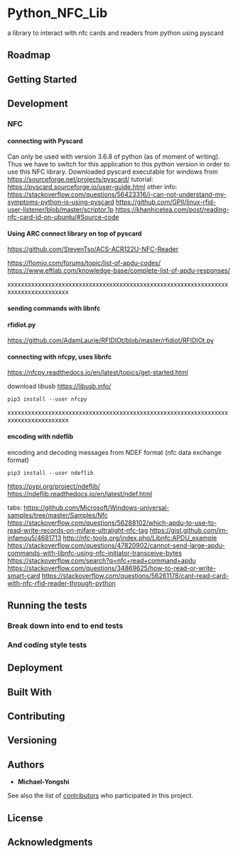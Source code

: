 # Python_NFC_Lib
a library to interact with nfc cards and readers from python using pyscard

## Roadmap

## Getting Started

## Development

### NFC
#### connecting with Pyscard
Can only be used with version 3.6.8 of python (as of moment of writing). Thus we have to switch for this application to this python version in order to use this NFC library.
Downloaded pyscard executable for windows from https://sourceforge.net/projects/pyscard/
tutorial: https://pyscard.sourceforge.io/user-guide.html
other info:
https://stackoverflow.com/questions/56423316/i-can-not-understand-my-symptoms-python-is-using-pyscard
https://github.com/GPII/linux-rfid-user-listener/blob/master/scriptor.1p
https://khanhicetea.com/post/reading-nfc-card-id-on-ubuntu/#Source-code

#### Using ARC connect library on top of pyscard
https://github.com/StevenTso/ACS-ACR122U-NFC-Reader

https://flomio.com/forums/topic/list-of-apdu-codes/
https://www.eftlab.com/knowledge-base/complete-list-of-apdu-responses/

xxxxxxxxxxxxxxxxxxxxxxxxxxxxxxxxxxxxxxxxxxxxxxxxxxxxxxxxxxxxxxxxxxxxxxxxxxxxxxxxxxx
#### sending commands with libnfc

#### rfidiot.py
https://github.com/AdamLaurie/RFIDIOt/blob/master/rfidiot/RFIDIOt.py

#### connecting with nfcpy, uses libnfc
https://nfcpy.readthedocs.io/en/latest/topics/get-started.html

download libusb
https://libusb.info/

```
pip3 install --user nfcpy
```
xxxxxxxxxxxxxxxxxxxxxxxxxxxxxxxxxxxxxxxxxxxxxxxxxxxxxxxxxxxxxxxxxxxxxxxxxxxxxxxxxxx
#### encoding with ndeflib
encoding and decoding messages from NDEF format (nfc data exchange format)
```
pip3 install --user ndeflib
```

https://pypi.org/project/ndeflib/
https://ndeflib.readthedocs.io/en/latest/ndef.html

tabs:
https://github.com/Microsoft/Windows-universal-samples/tree/master/Samples/Nfc
https://stackoverflow.com/questions/56288102/which-apdu-to-use-to-read-write-records-on-mifare-ultralight-nfc-tag
https://gist.github.com/im-infamou5/4681713
http://nfc-tools.org/index.php/Libnfc:APDU_example
https://stackoverflow.com/questions/47820902/cannot-send-large-apdu-commands-with-libnfc-using-nfc-initiator-transceive-bytes
https://stackoverflow.com/search?q=nfc+read+command+apdu
https://stackoverflow.com/questions/34869625/how-to-read-or-write-smart-card
https://stackoverflow.com/questions/56261178/cant-read-card-with-nfc-rfid-reader-through-python

## Running the tests



### Break down into end to end tests



### And coding style tests



## Deployment



## Built With



## Contributing



## Versioning



## Authors

* **Michael-Yongshi** 

See also the list of [contributors](https://github.com/your/project/contributors) who participated in this project.

## License



## Acknowledgments
